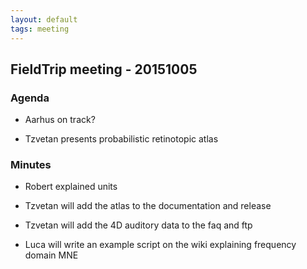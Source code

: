 ```yaml
---
layout: default
tags: meeting
---
```


## FieldTrip meeting - 20151005

### Agenda

*  Aarhus on track?

*  Tzvetan presents probabilistic retinotopic atlas

### Minutes

*  Robert explained units

*  Tzvetan will add the atlas to the documentation and release

*  Tzvetan will add the 4D auditory data to the faq and ftp

*  Luca will write an example script on the wiki explaining frequency domain MNE
